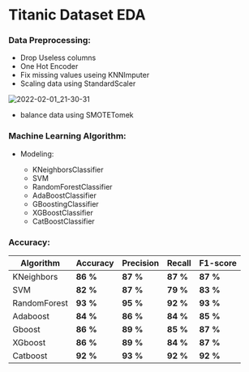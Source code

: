 # Titanic Dataset EDA

### Data Preprocessing:

  - Drop Useless columns
  - One Hot Encoder
  - Fix missing values useing KNNImputer
  - Scaling data using StandardScaler

  ![2022-02-01_21-30-31](https://user-images.githubusercontent.com/88143329/152024685-1297024c-e04a-4db0-a2c8-ce5096a9eb50.png)
  
  - balance data using SMOTETomek

### Machine Learning Algorithm:
- Modeling:

  - KNeighborsClassifier
  - SVM
  - RandomForestClassifier
  - AdaBoostClassifier
  - GBoostingClassifier
  - XGBoostClassifier
  - CatBoostClassifier

### Accuracy:

  Algorithm | Accuracy | Precision | Recall | F1-score |
----- | ----- | ----- | ----- | ----- |
KNeighbors | **86 %** | **87 %** | **87 %**  | **87 %**  | 
SVM | **82 %** | **87 %** | **79 %** | **83 %** |
RandomForest | **93 %** | **95 %** | **92 %** | **93 %** |
Adaboost | **84 %** | **86 %** | **84 %** | **85 %** |
Gboost | **86 %** | **89 %** | **85 %** | **87 %** | 
XGboost | **86 %** | **89 %** | **84 %** | **87 %** |
Catboost | **92 %** | **93 %** | **92 %** | **92 %** |
